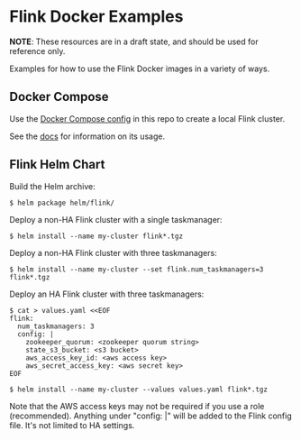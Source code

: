 # Flink Docker Examples

**NOTE**: These resources are in a draft state, and should be used for reference only.

Examples for how to use the Flink Docker images in a variety of ways.

## Docker Compose

Use the [Docker Compose config](docker-compose.yml) in this repo to create a local Flink cluster.

See the [docs](https://ci.apache.org/projects/flink/flink-docs-release-1.2/setup/docker.html) for
information on its usage.

## Flink Helm Chart

Build the Helm archive:

    $ helm package helm/flink/

Deploy a non-HA Flink cluster with a single taskmanager:

    $ helm install --name my-cluster flink*.tgz

Deploy a non-HA Flink cluster with three taskmanagers:

    $ helm install --name my-cluster --set flink.num_taskmanagers=3 flink*.tgz

Deploy an HA Flink cluster with three taskmanagers:

    $ cat > values.yaml <<EOF
    flink:
      num_taskmanagers: 3
      config: |
        zookeeper_quorum: <zookeeper quorum string>
        state_s3_bucket: <s3 bucket>
        aws_access_key_id: <aws access key>
        aws_secret_access_key: <aws secret key>
    EOF

    $ helm install --name my-cluster --values values.yaml flink*.tgz

Note that the AWS access keys may not be required if you use a role (recommended). Anything under "config: |" will be added to the Flink config file. It's not limited to HA settings.
